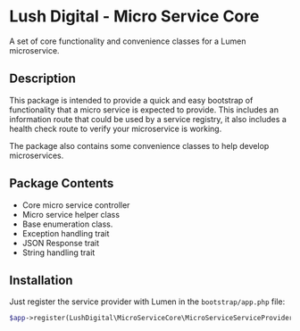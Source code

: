 # Lush Digital - Micro Service Core
A set of core functionality and convenience classes for a Lumen microservice.

## Description
This package is intended to provide a quick and easy bootstrap of functionality that a micro service is expected
to provide. This includes an information route that could be used by a service registry, it also includes a health
check route to verify your microservice is working.

The package also contains some convenience classes to help develop microservices.

## Package Contents
* Core micro service controller
* Micro service helper class
* Base enumeration class. 
* Exception handling trait
* JSON Response trait
* String handling trait

## Installation
Just register the service provider with Lumen in the `bootstrap/app.php` file:
```php
$app->register(LushDigital\MicroServiceCore\MicroServiceServiceProvider::class);
```